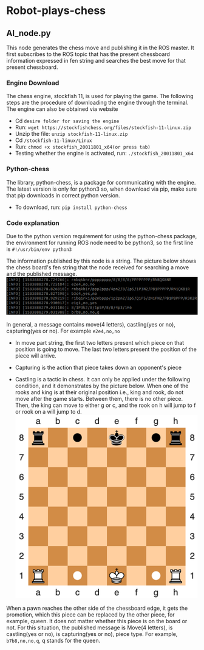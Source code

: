 # Robot-plays-chess

## AI_node.py
This node generates the chess move and publishing it in the ROS master. It first subscribes to the ROS topic that has the present chessboard information expressed in fen string and searches the best move for that present chessboard.

### Engine Download 

The chess engine, stockfish 11, is used for playing the game. The following steps are the procedure of downloading the engine through the terminal. The engine can also be obtained via website

* Cd ```desire folder for saving the engine```
* Run: ```wget https://stockfishchess.org/files/stockfish-11-linux.zip```
* Unzip the file: ```unzip stockfish-11-linux.zip```
* Cd ```/stockfish-11-linux/Linux```
* Run: ```chmod +x stockfish_20011801_x64(or press tab)```
* Testing whether the engine is activated, run: ```./stockfish_20011801_x64```

### Python-chess

The library, python-chess, is a package for communicating with the engine. The latest version is only for python3 so, when download via pip, make sure that pip downloads in correct python version.

* To download, run: ```pip install python-chess```

### Code explanation

Due to the python version requirement for using the python-chess package, the environment for running ROS node need to be python3, so the first line is ```#!/usr/bin/env python3```
  
The information published by this node is a string. The picture below shows the chess board's fen string that the node received for searching a move and the published message.
![](image/AI_node_publish_info.png)

In general, a message contains move(4 letters), castling(yes or no), capturing(yes or no). For example ```e2e4,no,no```

* In move part string, the first two letters present which piece on that position is going to move. The last two letters present the position of the piece will arrive.

* Capturing is the action that piece takes down an opponent's piece

* Castling is a tactic in chess. It can only be applied under the following condition, and it demonstrates by the picture below. When one of the rooks and king is at their original position i.e., king and rook, do not move after the game starts. Between them, there is no other piece. Then, the king can move to either g or c, and the rook on h will jump to f or rook on a will jump to d.
 ![](image/Castling.png)
 
When a pawn reaches the other side of the chessboard edge, it gets the promotion, which this piece can be replaced by the other piece, for example, queen. It does not matter whether this piece is on the board or not. For this situation, the published message is Move(4 letters), is castling(yes or no), is capturing(yes or no), piece type. For example, ```b7b8,no,no,q```, q stands for the queen.
